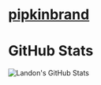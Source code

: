 # <a href="https://pipkinbrand.github.io/pipkinbrand/">pipkinbrand</a>

# GitHub Stats

![Landon's GitHub Stats](https://github-readme-stats.vercel.app/api?username=pipkinbrand&show_icons=true&bg_color=#44475a&title_color=#bd93f9&text_color=#f8f8f2&icon_color=#50fa7b&)
